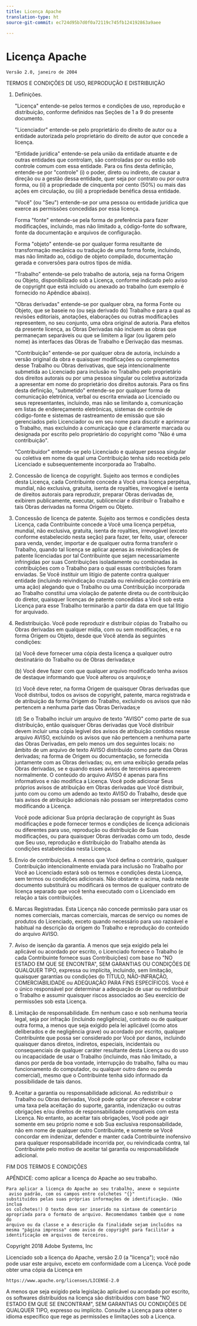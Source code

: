 ```yaml
---
title: Licença Apache
translation-type: ht
source-git-commit: ec724d95b7d0f0a72119c745fb124192863a9aee

---
```



# Licença Apache

    Versão 2.0, janeiro de 2004
<!--                        https://www.apache.org/licenses/  -->

TERMOS E CONDIÇÕES DE USO, REPRODUÇÃO E DISTRIBUIÇÃO

1. Definições.

   "Licença" entende-se pelos termos e condições de uso, reprodução
e distribuição, conforme definidos nas Seções de 1 a 9 do presente documento.

   "Licenciador" entende-se pelo proprietário do direito de autor ou a entidade autorizada pelo
proprietário do direito de autor que concede a licença.

   "Entidade jurídica" entende-se pela união da entidade atuante e de outras entidades que controlam, são controladas por ou estão sob controle comum com essa entidade. Para os fins desta definição,
entende-se por "controle" (i) o poder, direto ou indireto, de causar a
direção ou a gestão dessa entidade, quer seja por contrato ou
por outra forma, ou (ii) a propriedade de cinquenta por cento (50%) ou mais das
ações em circulação, ou (iii) a propriedade benéfica dessa entidade.

   "Você" (ou "Seu") entende-se por uma pessoa ou entidade jurídica
que exerce as permissões concedidas por essa licença.

   Forma "fonte" entende-se pela forma de preferência para fazer modificações,
incluindo, mas não limitado a, código-fonte do software, fonte da documentação
e arquivos de configuração.

   Forma "objeto" entende-se por qualquer forma resultante de transformação mecânica
ou tradução de uma forma fonte, incluindo, mas
não limitado ao, código de objeto compilado, documentação gerada
e conversões para outros tipos de mídia.

   "Trabalho" entende-se pelo trabalho de autoria, seja na forma
Origem ou Objeto, disponibilizado sob a Licença, conforme indicado pelo
aviso de copyright que está incluído ou anexado ao trabalho
(um exemplo é fornecido no Apêndice abaixo).

   "Obras derivadas" entende-se por qualquer obra, na forma Fonte ou Objeto,
que se baseie no (ou seja derivado do) Trabalho e para a qual
as revisões editoriais, anotações, elaborações ou outras modificações
representem, no seu conjunto, uma obra original de autoria. Para efeitos
da presente licença, as Obras Derivadas não incluem as obras que permaneçam
separáveis ou que se limitem a ligar (ou ligarem pelo nome) às interfaces das
Obras de Trabalho e Derivação das mesmas.

   "Contribuição" entende-se por qualquer obra de autoria, incluindo
a versão original da obra e quaisquer modificações ou complementos
desse Trabalho ou Obras derivativas, que seja intencionalmente
submetida ao Licenciado para inclusão no Trabalho pelo proprietário dos direitos autorais
ou por uma pessoa singular ou coletiva autorizada a apresentar em nome do
proprietário dos direitos autorais. Para os fins desta definição, "submetido"
entende-se por qualquer forma de comunicação eletrônica, verbal ou escrita enviada
ao Licenciado ou seus representantes, incluindo, mas não se limitando a,
comunicação em listas de endereçamento eletrônicas, sistemas de controle de código-fonte
e sistemas de rastreamento de emissão que são gerenciados pelo Licenciador ou em seu nome para discutir e aprimorar o Trabalho,
mas excluindo a comunicação que é claramente marcada ou
designada por escrito pelo proprietário do copyright como "Não é uma contribuição".

   "Contribuidor" entende-se pelo Licenciado e qualquer pessoa singular ou coletiva
em nome da qual uma Contribuição tenha sido recebida pelo Licenciado e
subsequentemente incorporada ao Trabalho.

2. Concessão de licença de copyright. Sujeito aos termos e condições desta
Licença, cada Contribuinte concede a Você uma licença
perpétua, mundial, não exclusiva, gratuita, isenta de royalties, irrevogável e isenta de direitos autorais
para reproduzir, preparar Obras derivadas de,
exibirem publicamente, executar, sublicenciar e distribuir o
Trabalho e tais Obras derivadas na forma Origem ou Objeto.

3. Concessão de licença de patente. Sujeito aos termos e condições
desta Licença, cada Contribuinte concede a Você uma licença
perpétua, mundial, não exclusiva, gratuita, isenta de royalties, irrevogável
(exceto conforme estabelecido nesta seção) para fazer, ter feito,
usar, oferecer para venda, vender, importar e de qualquer outra forma transferir o Trabalho,
quando tal licença se aplicar apenas às reivindicações de patente licenciadas
por tal Contribuinte que sejam necessariamente infringidas por suas
Contribuições isoladamente ou combinadas às contribuições
com o Trabalho para o qual essas contribuições foram enviadas. Se Você
instituir um litígio de patente contra qualquer entidade (incluindo
reivindicação cruzada ou reivindicação contrária em uma ação) alegando que o Trabalho
ou uma Contribuição incorporada ao Trabalho constitui uma
violação de patente direta ou de contribuição do diretor, quaisquer licenças de patente
concedidas a Você sob esta Licença para esse Trabalho
terminarão a partir da data em que tal litígio for arquivado.

4. Redistribuição. Você pode reproduzir e distribuir cópias do
Trabalho ou Obras derivadas em qualquer mídia, com ou sem
modificações, e na forma Origem ou Objeto, desde que Você
atenda às seguintes condições:

   (a) Você deve fornecer uma cópia desta licença
a qualquer outro destinatário do Trabalho ou de Obras derivadas;e

   (b) Você deve fazer com que qualquer arquivo modificado tenha avisos de destaque
informando que Você alterou os arquivos;e

   (c) Você deve reter, na forma Origem de quaisquer Obras derivadas
que Você distribui, todos os avisos de copyright, patente, marca registrada e
de atribuição da forma Origem do Trabalho,
excluindo os avisos que não pertencem a nenhuma parte das
Obras Derivadas;e

   (d) Se o Trabalho incluir um arquivo de texto "AVISO" como parte de sua
distribuição, então quaisquer Obras derivadas que Você distribuir devem
incluir uma cópia legível dos avisos de atribuição contidos
nesse arquivo AVISO, excluindo os avisos que não
pertencem a nenhuma parte das Obras Derivadas, em pelo menos um
dos seguintes locais: no âmbito de um arquivo de texto AVISO distribuído
como parte das Obras derivadas; na forma de Origem ou
documentação, se fornecida juntamente com as Obras derivadas; ou,
em uma exibição gerada pelas Obras derivadas, se e
quando esses avisos de terceiros aparecerem normalmente. O conteúdo
do arquivo AVISO é apenas para fins informativos e
não modifica a Licença. Você pode adicionar Seus próprios avisos de atribuição
em Obras derivadas que Você distribuir, junto com
ou como um adendo ao texto AVISO do Trabalho, desde que
tais avisos de atribuição adicionais não possam ser interpretados
como modificando a Licença.

   Você pode adicionar Sua própria declaração de copyright às Suas modificações e
pode fornecer termos e condições de licença adicionais ou diferentes
para uso, reprodução ou distribuição de Suas modificações, ou
para quaisquer Obras derivadas como um todo, desde que Seu uso,
reprodução e distribuição do Trabalho
atenda às condições estabelecidas nesta Licença.

5. Envio de contribuições. A menos que Você defina o contrário,
qualquer Contribuição intencionalmente enviada para inclusão no Trabalho
por Você ao Licenciado estará sob os termos e condições
desta Licença, sem termos ou condições adicionais. 
Não obstante o acima, nada neste documento substituirá ou modificará
os termos de qualquer contrato de licença separado que você tenha executado
com o Licenciado em relação a tais contribuições.

6. Marcas Registradas. Esta Licença não concede permissão para usar os
nomes comerciais, marcas comerciais, marcas de serviço ou nomes de produtos do Licenciado,
exceto quando necessário para uso razoável e habitual na descrição da
origem do Trabalho e reprodução do conteúdo do arquivo AVISO.

7. Aviso de isenção da garantia. A menos que seja exigido pela lei aplicável ou
acordado por escrito, o Licenciado fornece o Trabalho (e cada
Contribuinte fornece suas Contribuições) com base no "NO ESTADO EM QUE SE ENCONTRA",
SEM GARANTIAS OU CONDIÇÕES DE QUALQUER TIPO, expressa ou
implícita, incluindo, sem limitação, quaisquer garantias ou condições
do TÍTULO, NÃO-INFRAÇÃO, COMERCIABILIDADE ou ADEQUAÇÃO PARA
FINS ESPECÍFICOS. Você é o único responsável por determinar a
adequação de usar ou redistribuir o Trabalho e assumir
quaisquer riscos associados ao Seu exercício de permissões sob esta Licença.

8. Limitação de responsabilidade. Em nenhum caso e sob nenhuma teoria legal,
seja por infração (incluindo negligência), contrato ou de qualquer outra forma,
a menos que seja exigido pela lei aplicável (como atos deliberados e
de negligência grave) ou acordado por escrito, qualquer Contribuinte que possa ser
considerado por Você por danos, incluindo quaisquer danos diretos, indiretos, especiais,
incidentais ou consequenciais de qualquer caráter resultante
desta Licença ou do uso ou incapacidade de usar o
Trabalho (incluindo, mas não limitado, a danos por perda de boa vontade,
interrupção do trabalho, falha ou mau funcionamento do computador, ou qualquer
outro dano ou perda comercial), mesmo que o Contribuinte
tenha sido informado da possibilidade de tais danos.

9. Aceitar a garantia ou responsabilidade adicional. Ao redistribuir
o Trabalho ou Obras derivadas, Você pode optar por oferecer
e cobrar uma taxa pela aceitação do suporte, garantia, indenização
ou outras obrigações e/ou direitos de responsabilidade compatíveis com esta
Licença. No entanto, ao aceitar tais obrigações, Você pode agir somente
em seu próprio nome e sob Sua exclusiva responsabilidade, não em nome de
qualquer outro Contribuinte, e somente se Você concordar em indenizar,
defender e manter cada Contribuinte inofensivo
para qualquer responsabilidade incorrida por, ou reivindicada contra, tal Contribuinte pelo motivo
de aceitar tal garantia ou responsabilidade adicional.

FIM DOS TERMOS E CONDIÇÕES

APÊNDICE: como aplicar a licença do Apache ao seu trabalho.

    Para aplicar a licença do Apache ao seu trabalho, anexe o seguinte
     aviso padrão, com os campos entre colchetes "{}"
    substituídos pelas suas próprias informações de identificação. (Não inclua 
    os colchetes!) O texto deve ser inserido na sintaxe de comentário 
    apropriada para o formato de arquivo. Recomendamos também que o nome do 
    arquivo ou da classe e a descrição da finalidade sejam incluídos na 
    mesma "página impressa" como aviso de copyright para facilitar a 
    identificação em arquivos de terceiros.

Copyright 2018 Adobe Systems, Inc

Licenciado sob a licença do Apache, versão 2.0 (a "licença");
você não pode usar este arquivo, exceto em conformidade com a Licença. 
Você pode obter uma cópia da Licença em

    https://www.apache.org/licenses/LICENSE-2.0

A menos que seja exigido pela legislação aplicável ou acordado por escrito, os softwares
distribuídos na licença são distribuídos com base "NO ESTADO EM QUE SE ENCONTRAM", SEM GARANTIAS OU CONDIÇÕES DE QUALQUER TIPO, expresso ou implícito. 
Consulte a Licença para obter o idioma específico que rege as permissões e
limitações sob a Licença.
